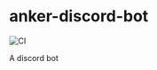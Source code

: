 # anker-discord-bot
![CI](https://github.com/OneThatWalks/anker-discord-bot/workflows/CI/badge.svg?branch=master)

A discord bot

